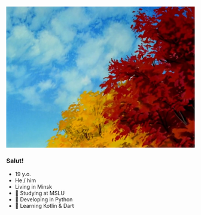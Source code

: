 ![Cover picture. Source: Neon Genesis Evangelion](cover.jpeg)

### Salut!

- 19 y.o.
- He / him
- Living in Minsk
- 🌿 Studying at MSLU
- 🌊 Developing in Python
- 🌌 Learning Kotlin & Dart

<!--
**alexaucafe/alexaucafe** is a ✨ _special_ ✨ repository because its `README.md` (this file) appears on your GitHub profile.

Here are some ideas to get you started:

- 🔭 I’m currently working on ...
- 🌱 I’m currently learning ...
- 👯 I’m looking to collaborate on ...
- 🤔 I’m looking for help with ...
- 💬 Ask me about ...
- 📫 How to reach me: ...
- 😄 Pronouns: ...
- ⚡ Fun fact: ...
-->
